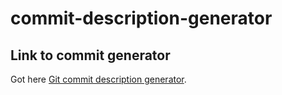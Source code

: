 # commit-description-generator

## Link to commit generator

Got here [Git commit description generator](https://maksimzinchenko.github.io/commit-description-generator/).